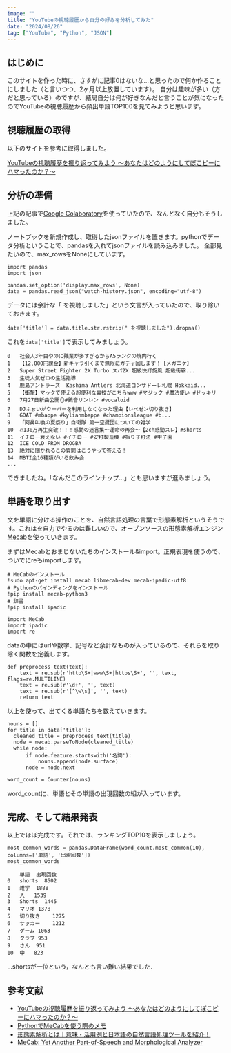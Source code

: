 ```yaml
---
image: ""
title: "YouTubeの視聴履歴から自分の好みを分析してみた"
date: "2024/08/26"
tag: ["YouTube", "Python", "JSON"]
---
```


## はじめに

このサイトを作った時に、さすがに記事0はないな…と思ったので何か作ることにしました（と言いつつ、2ヶ月以上放置しています）。
自分は趣味が多い（方だと思っている）のですが、結局自分は何が好きなんだと言うことが気になったのでYouTubeの視聴履歴から頻出単語TOP100を見てみようと思います。


## 視聴履歴の取得

以下のサイトを参考に取得しました。

[YouTubeの視聴履歴を振り返ってみよう ～あなたはどのようにしてぽこピーにハマったのか？～](https://note.com/cachu_don/n/n976502e18345)


## 分析の準備

上記の記事で[Google Colaboratory](https://www.google.com/search?q=google+colaboratory&oq=&gs_lcrp=EgZjaHJvbWUqCQgAECMYJxjqAjIJCAAQIxgnGOoCMgkIARAjGCcY6gIyCQgCECMYJxjqAjIJCAMQIxgnGOoCMgkIBBAjGCcY6gIyCQgFECMYJxjqAjIJCAYQIxgnGOoCMgkIBxAjGCcY6gLSAQg3MjdqMGoxNagCCLACAQ&sourceid=chrome&ie=UTF-8#:~:text=Colaboratory%20%E3%81%B8%E3%82%88%E3%81%86%E3%81%93%E3%81%9D,google.com%20%E2%80%BA%20...)を使っていたので、なんとなく自分もそうしました。

ノートブックを新規作成し、取得したjsonファイルを置きます。pythonでデータ分析ということで、pandasを入れてjsonファイルを読み込みました。
全部見たいので、max_rowsをNoneにしています。
```
import pandas
import json

pandas.set_option('display.max_rows', None)
data = pandas.read_json("watch-history.json", encoding="utf-8")
```

データには余計な「 を視聴しました」という文言が入っていたので、取り除いておきます。
```
data['title'] = data.title.str.rstrip(" を視聴しました").dropna()
```

これを`data['title']`で表示してみましょう。

```
0	社会人3年目やのに残業が多すぎるからA5ランクの焼肉行く
1	【12,000円課金】新キャラ引くまで無限にガチャ回します！【メガニケ】
2	Super Street Fighter 2X Turbo スパ2X 超級快打旋風 超級街霸...
3	生徒人気ゼロの生活指導
4	鹿島アントラーズ  Kashima Antlers 北海道コンサドーレ札幌 Hokkaid...
5	【衝撃】マックで使える超便利な裏技がこちらwww #マジック #魔法使い #ドッキリ
6	7月27日新曲公開🪞#鏡音リンレン #vocaloid
7	DJふぉいがウーバーを利用しなくなった理由【レペゼン切り抜き】
8	GOAT #mbappe #kylianmbappe #championsleague #b...
9	「阿鼻叫喚の夏祭り」自衛隊 第一空挺団についての雑学
10	🔥130万再生突破！！！感動の迷言集〜運命の再会〜【2ch感動スレ】#shorts
11	イチロー衰えない #イチロー #安打製造機 #振り子打法 #甲子園
12	ICE COLD FROM DROGBA
13	絶対に聞かれるこの質問はこうやって答える！
14	MBTI全16種類がいる飲み会
...
```
できましたね。「なんだこのラインナップ…」とも思いますが進みましょう。


## 単語を取り出す

文を単語に分ける操作のことを、自然言語処理の言葉で形態素解析というそうです。これはを自力でやるのは難しいので、オープンソースの形態素解析エンジン[Mecab](https://taku910.github.io/mecab/)を使っていきます。

まずはMecabとおまじないたちのインストール&import。正規表現を使うので、ついでにreもimportします。
```
# MeCabのインストール
!sudo apt-get install mecab libmecab-dev mecab-ipadic-utf8
# Pythonのバインディングをインストール
!pip install mecab-python3
# 辞書
!pip install ipadic

import MeCab
import ipadic
import re
```

dataの中にはurlや数字、記号など余計なものが入っているので、それらを取り除く関数を定義します。
```
def preprocess_text(text):
    text = re.sub(r'http\S+|www\S+|https\S+', '', text, flags=re.MULTILINE)
    text = re.sub(r'\d+', '', text)
    text = re.sub(r'[^\w\s]', '', text)
    return text
```

以上を使って、出てくる単語たちを数えていきます。
```
nouns = []
for title in data['title']:
  cleaned_title = preprocess_text(title)
  node = mecab.parseToNode(cleaned_title)
  while node:
      if node.feature.startswith('名詞'):
          nouns.append(node.surface)
      node = node.next

word_count = Counter(nouns)
```
word_countに、単語とその単語の出現回数の組が入っています。

## 完成、そして結果発表

以上でほぼ完成です。それでは、ランキングTOP10を表示しましょう。
```
most_common_words = pandas.DataFrame(word_count.most_common(10), columns=['単語', '出現回数'])
most_common_words
```
```
	単語	出現回数
0	shorts	8502
1	雑学	1888
2	人	1539
3	Shorts	1445
4	マリオ	1378
5	切り抜き	1275
6	サッカー	1212
7	ゲーム	1063
8	クラブ	953
9	さん	951
10	中	823
```

...shortsが一位という，なんとも言い難い結果でした．

## 参考文献
 - [YouTubeの視聴履歴を振り返ってみよう ～あなたはどのようにしてぽこピーにハマったのか？～](https://note.com/cachu_don/n/n976502e18345)
 - [PythonでMeCabを使う際のメモ](https://qiita.com/smiler5617/items/0744c256841875824ed2)
 - [形態素解析とは｜意味・活用例と日本語の自然言語処理ツールを紹介！](https://aismiley.co.jp/ai_news/nlp-morpho-analysis-japanese/)
 - [MeCab: Yet Another Part-of-Speech and Morphological Analyzer](https://taku910.github.io/mecab/)